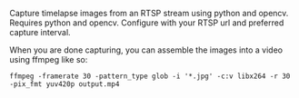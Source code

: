 
Capture timelapse images from an RTSP stream using python and opencv. Requires python and opencv. Configure with your RTSP url and preferred capture interval.

When you are done capturing, you can assemble the images into a video using ffmpeg like so:
```
ffmpeg -framerate 30 -pattern_type glob -i '*.jpg' -c:v libx264 -r 30 -pix_fmt yuv420p output.mp4
```
